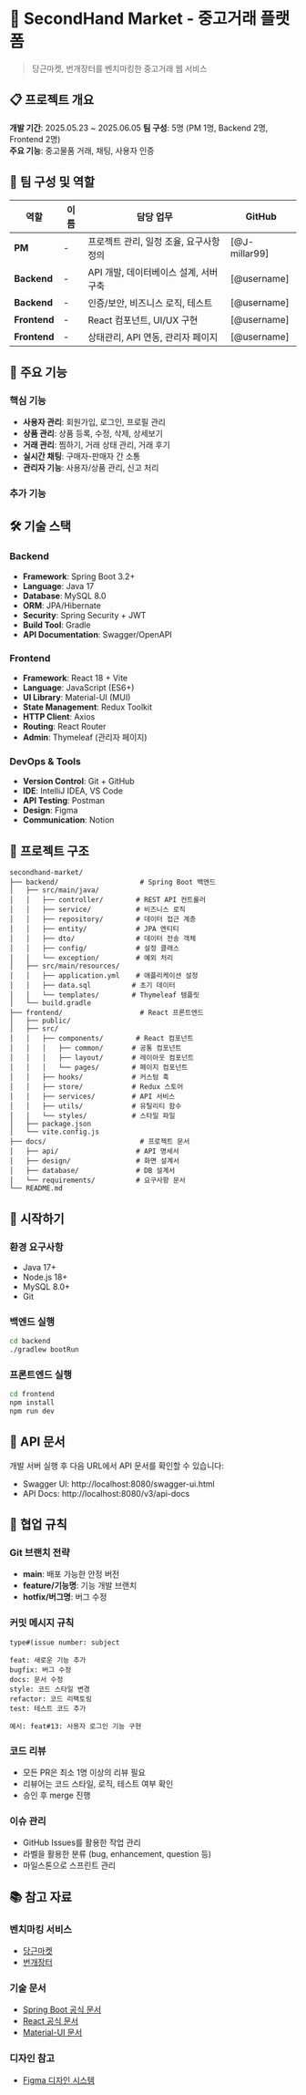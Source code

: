 # 🛒 SecondHand Market - 중고거래 플랫폼

> 당근마켓, 번개장터를 벤치마킹한 중고거래 웹 서비스

## 📋 프로젝트 개요

**개발 기간**: 2025.05.23 ~ 2025.06.05
**팀 구성**: 5명 (PM 1명, Backend 2명, Frontend 2명)  
**주요 기능**: 중고물품 거래, 채팅, 사용자 인증

## 👥 팀 구성 및 역할

| 역할 | 이름 | 담당 업무 | GitHub |
|------|------|-----------|--------|
| **PM** | - | 프로젝트 관리, 일정 조율, 요구사항 정의 | [@J-millar99] |
| **Backend** | - | API 개발, 데이터베이스 설계, 서버 구축 | [@username] |
| **Backend** | - | 인증/보안, 비즈니스 로직, 테스트 | [@username] |
| **Frontend** | - | React 컴포넌트, UI/UX 구현 | [@username] |
| **Frontend** | - | 상태관리, API 연동, 관리자 페이지 | [@username] |

## 🎯 주요 기능

### 핵심 기능
- **사용자 관리**: 회원가입, 로그인, 프로필 관리
- **상품 관리**: 상품 등록, 수정, 삭제, 상세보기
- **거래 관리**: 찜하기, 거래 상태 관리, 거래 후기
- **실시간 채팅**: 구매자-판매자 간 소통
- **관리자 기능**: 사용자/상품 관리, 신고 처리

### 추가 기능


## 🛠 기술 스택

### Backend
- **Framework**: Spring Boot 3.2+
- **Language**: Java 17
- **Database**: MySQL 8.0
- **ORM**: JPA/Hibernate
- **Security**: Spring Security + JWT
- **Build Tool**: Gradle
- **API Documentation**: Swagger/OpenAPI

### Frontend
- **Framework**: React 18 + Vite
- **Language**: JavaScript (ES6+)
- **UI Library**: Material-UI (MUI)
- **State Management**: Redux Toolkit
- **HTTP Client**: Axios
- **Routing**: React Router
- **Admin**: Thymeleaf (관리자 페이지)

### DevOps & Tools
- **Version Control**: Git + GitHub
- **IDE**: IntelliJ IDEA, VS Code
- **API Testing**: Postman
- **Design**: Figma
- **Communication**: Notion

## 📁 프로젝트 구조

```
secondhand-market/
├── backend/                    # Spring Boot 백엔드
│   ├── src/main/java/
│   │   ├── controller/        # REST API 컨트롤러
│   │   ├── service/           # 비즈니스 로직
│   │   ├── repository/        # 데이터 접근 계층
│   │   ├── entity/            # JPA 엔티티
│   │   ├── dto/               # 데이터 전송 객체
│   │   ├── config/            # 설정 클래스
│   │   └── exception/         # 예외 처리
│   ├── src/main/resources/
│   │   ├── application.yml    # 애플리케이션 설정
│   │   ├── data.sql          # 초기 데이터
│   │   └── templates/        # Thymeleaf 템플릿
│   └── build.gradle
├── frontend/                   # React 프론트엔드
│   ├── public/
│   ├── src/
│   │   ├── components/        # React 컴포넌트
│   │   │   ├── common/       # 공통 컴포넌트
│   │   │   ├── layout/       # 레이아웃 컴포넌트
│   │   │   └── pages/        # 페이지 컴포넌트
│   │   ├── hooks/            # 커스텀 훅
│   │   ├── store/            # Redux 스토어
│   │   ├── services/         # API 서비스
│   │   ├── utils/            # 유틸리티 함수
│   │   └── styles/           # 스타일 파일
│   ├── package.json
│   └── vite.config.js
├── docs/                       # 프로젝트 문서
│   ├── api/                   # API 명세서
│   ├── design/                # 화면 설계서
│   ├── database/              # DB 설계서
│   └── requirements/          # 요구사항 문서
└── README.md
```

## 🚀 시작하기

### 환경 요구사항
- Java 17+
- Node.js 18+
- MySQL 8.0+
- Git

### 백엔드 실행
```bash
cd backend
./gradlew bootRun
```

### 프론트엔드 실행
```bash
cd frontend
npm install
npm run dev
```

## 📖 API 문서

개발 서버 실행 후 다음 URL에서 API 문서를 확인할 수 있습니다:
- Swagger UI: http://localhost:8080/swagger-ui.html
- API Docs: http://localhost:8080/v3/api-docs

## 🤝 협업 규칙

### Git 브랜치 전략
- **main**: 배포 가능한 안정 버전
- **feature/기능명**: 기능 개발 브랜치
- **hotfix/버그명**: 버그 수정

### 커밋 메시지 규칙
```
type#(issue number: subject

feat: 새로운 기능 추가
bugfix: 버그 수정
docs: 문서 수정
style: 코드 스타일 변경
refactor: 코드 리팩토링
test: 테스트 코드 추가

예시: feat#13: 사용자 로그인 기능 구현
```

### 코드 리뷰
- 모든 PR은 최소 1명 이상의 리뷰 필요
- 리뷰어는 코드 스타일, 로직, 테스트 여부 확인
- 승인 후 merge 진행

### 이슈 관리
- GitHub Issues를 활용한 작업 관리
- 라벨을 활용한 분류 (bug, enhancement, question 등)
- 마일스톤으로 스프린트 관리

## 📚 참고 자료

### 벤치마킹 서비스
- [당근마켓](https://www.daangn.com/)
- [번개장터](https://m.bunjang.co.kr/)

### 기술 문서
- [Spring Boot 공식 문서](https://spring.io/projects/spring-boot)
- [React 공식 문서](https://react.dev/)
- [Material-UI 문서](https://mui.com/)

### 디자인 참고
- [Figma 디자인 시스템](link-to-figma)
